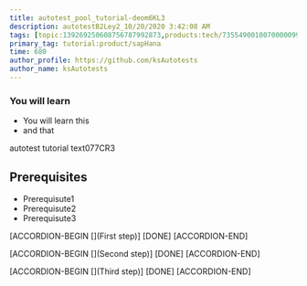 ```yaml
---
title: autotest_pool_tutorial-deom6KL3
description: autotestB2Ley2_10/20/2020 3:42:08 AM
tags: [topic:139269250608756787992873,products:tech/73554900100700000996,tutorial:experience/advanced]
primary_tag: tutorial:product/sapHana
time: 680
author_profile: https://github.com/ksAutotests
author_name: ksAutotests
---
```

### You will learn
- You will learn this
- and that

autotest tutorial text077CR3

## Prerequisites
- Prerequisute1
- Prerequisute2
- Prerequisute3

[ACCORDION-BEGIN [](First step)]
[DONE]
[ACCORDION-END]

[ACCORDION-BEGIN [](Second step)]
[DONE]
[ACCORDION-END]

[ACCORDION-BEGIN [](Third step)]
[DONE]
[ACCORDION-END]

